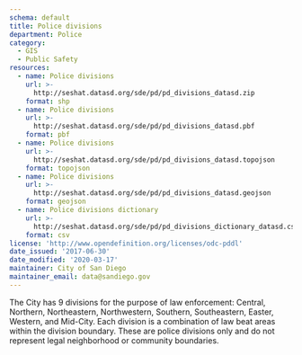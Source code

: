 ```yaml
---
schema: default
title: Police divisions
department: Police
category:
  - GIS
  - Public Safety
resources:
  - name: Police divisions
    url: >-
      http://seshat.datasd.org/sde/pd/pd_divisions_datasd.zip
    format: shp
  - name: Police divisions
    url: >-
      http://seshat.datasd.org/sde/pd/pd_divisions_datasd.pbf
    format: pbf
  - name: Police divisions
    url: >-
      http://seshat.datasd.org/sde/pd/pd_divisions_datasd.topojson
    format: topojson
  - name: Police divisions
    url: >-
      http://seshat.datasd.org/sde/pd/pd_divisions_datasd.geojson
    format: geojson
  - name: Police divisions dictionary
    url: >-
      http://seshat.datasd.org/sde/pd/pd_divisions_dictionary_datasd.csv
    format: csv
license: 'http://www.opendefinition.org/licenses/odc-pddl'
date_issued: '2017-06-30'
date_modified: '2020-03-17'
maintainer: City of San Diego
maintainer_email: data@sandiego.gov
---
```

The City has 9 divisions for the purpose of law enforcement: Central, Northern, Northeastern, Northwestern, Southern, Southeastern, Easter, Western, and Mid-City. Each division is a combination of law beat areas within the division boundary. These are police divisions only and do not represent legal neighborhood or community boundaries.
<!--more-->
